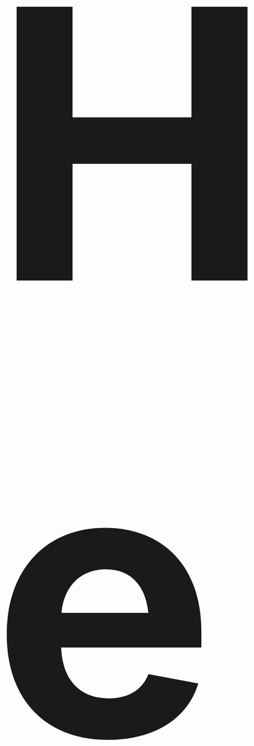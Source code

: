 <h1 style="size: 1000px; font-size: 1000px; textsize: 1000px;">
Hello, So This Is A Fun Website Made For Nothing But Practice Of HTML, CSS & Javascript.
</h1>
<a href="https://git-man-star.github.io/Repository-1/">
<img src="Banner.jpg" alt="This Is Our Banner">
</a>
<h2>
CSS Animations: 
</h2>
<img src="Media/CSS Animation.gif">
<h2>
Live Custom Gradient With Javascript: 
</h2>
<img src="Media/Live Gradient.gif">

